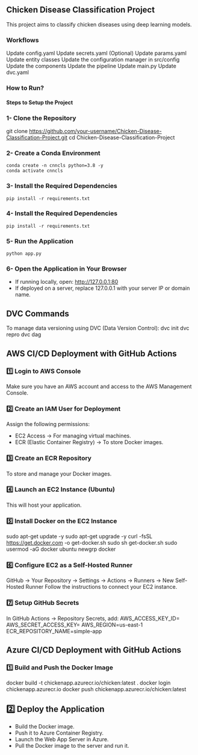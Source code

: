 ## Chicken Disease Classification Project
This project aims to classify chicken diseases using deep learning models.

### Workflows
  Update config.yaml
  Update secrets.yaml (Optional)
  Update params.yaml
  Update entity classes
  Update the configuration manager in src/config
  Update the components
  Update the pipeline
  Update main.py
  Update dvc.yaml

### How to Run?
####  Steps to Setup the Project

###   1- Clone the Repository
 git clone https://github.com/your-username/Chicken-Disease-Classification-Project.git
 cd Chicken-Disease-Classification-Project

###   2-  Create a Conda Environment
    conda create -n cnncls python=3.8 -y
    conda activate cnncls

### 3- Install the Required Dependencies
    pip install -r requirements.txt

### 4- Install the Required Dependencies
    pip install -r requirements.txt

### 5- Run the Application
    python app.py

### 6- Open the Application in Your Browser
* If running locally, open:
http://127.0.0.1:80
 * If deployed on a server, replace 127.0.0.1 with your server IP or domain name.


## DVC Commands
To manage data versioning using DVC (Data Version Control):
dvc init
dvc repro
dvc dag



## AWS CI/CD Deployment with GitHub Actions


### 1️⃣ Login to AWS Console
Make sure you have an AWS account and access to the AWS Management Console.


### 2️⃣ Create an IAM User for Deployment
Assign the following permissions:
* EC2 Access → For managing virtual machines.
* ECR (Elastic Container Registry) → To store Docker images.

### 3️⃣ Create an ECR Repository
To store and manage your Docker images.


### 4️⃣ Launch an EC2 Instance (Ubuntu)
This will host your application.


### 5️⃣ Install Docker on the EC2 Instance
sudo apt-get update -y
sudo apt-get upgrade -y
curl -fsSL https://get.docker.com -o get-docker.sh
sudo sh get-docker.sh
sudo usermod -aG docker ubuntu
newgrp docker


### 6️⃣ Configure EC2 as a Self-Hosted Runner

GitHub → Your Repository → Settings → Actions → Runners → New Self-Hosted Runner
Follow the instructions to connect your EC2 instance.

### 7️⃣ Setup GitHub Secrets
In GitHub Actions → Repository Secrets, add:
AWS_ACCESS_KEY_ID=
AWS_SECRET_ACCESS_KEY=
AWS_REGION=us-east-1
ECR_REPOSITORY_NAME=simple-app


## Azure CI/CD Deployment with GitHub Actions

 ### 1️⃣ Build and Push the Docker Image
 docker build -t chickenapp.azurecr.io/chicken:latest .
 docker login chickenapp.azurecr.io
 docker push chickenapp.azurecr.io/chicken:latest


## 2️⃣ Deploy the Application
* Build the Docker image.
* Push it to Azure Container Registry.
* Launch the Web App Server in Azure.
* Pull the Docker image to the server and run it.
